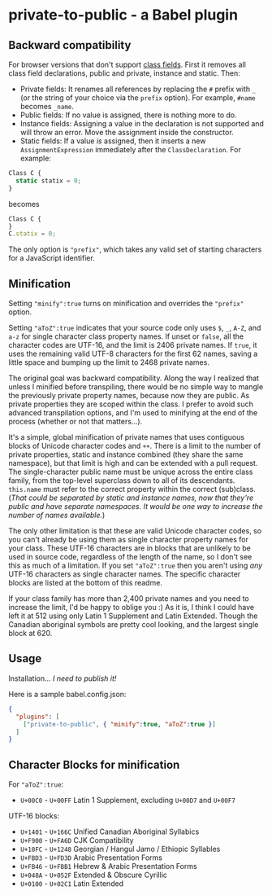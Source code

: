 # private-to-public - a Babel plugin
## Backward compatibility
For browser versions that don't support [class fields](https://caniuse.com/?search=class%20fields). First it removes all class field declarations, public and private, instance and static. Then:
- Private fields: It renames all references by replacing the `#` prefix with `_` (or the string of your choice via the `prefix` option). For example, `#name` becomes `_name`.
- Public fields: If no value is assigned, there is nothing more to do.
- Instance fields: Assigning a value in the declaration is not supported and will throw an error. Move the assignment inside the constructor.
- Static fields: If a value *is* assigned, then it inserts a new `AssignmentExpression` immediately after the `ClassDeclaration`. For example:
```js
Class C {
  static statix = 0;
}
```
becomes
```js
Class C {
}
C.statix = 0;
```
The only option is `"prefix"`, which takes any valid set of starting characters for a JavaScript identifier.

## Minification
Setting `"minify":true` turns on minification and overrides the `"prefix"` option.

Setting `"aToZ":true` indicates that your source code only uses `$`, `_`, `A-Z`, and `a-z` for single character class property names. If unset or `false`, all the character codes are UTF-16, and the limit is 2406 private names. If `true`, it uses the remaining valid UTF-8 characters for the first 62 names, saving a little space and bumping up the limit to 2468 private names.

The original goal was backward compatibility. Along the way I realized that unless I minified before transpiling, there would be no simple way to mangle the previously private property names, because now they are public. As private properties they are scoped within the class. I prefer to avoid such advanced transpilation options, and I'm used to minifying at the end of the process (whether or not that matters...).

It's a simple, global minification of private names that uses contiguous blocks of Unicode character codes and `++`. There is a limit to the number of private properties, static and instance combined (they share the same namespace), but that limit is high and can be extended with a pull request. The single-character public name must be unique across the entire class family, from the top-level superclass down to all of its descendants. `this.name` must refer to the correct property within the correct (sub)class.  (*That could be separated by static and instance names, now that they're public and have separate namespaces. It would be one way to increase the number of names available.*)

The only other limitation is that these are valid Unicode character codes, so you can't already be using them as single character property names for your class. These UTF-16 characters are in blocks that are unlikely to be used in source code, regardless of the length of the name, so I don't see this as much of a limitation. If you set `"aToZ":true` then you aren't using *any* UTF-16 characters as single character names. The specific character blocks are listed at the bottom of this readme.

If your class family has more than 2,400 private names and you need to increase the limit, I'd be happy to oblige you :) As it is, I think I could have left it at 512 using only Latin 1 Supplement and Latin Extended. Though the Canadian aboriginal symbols are pretty cool looking, and the largest single block at 620.

## Usage
Installation... *I need to publish it!*

Here is a sample babel.config.json:
```json
{
  "plugins": [
    ["private-to-public", { "minify":true, "aToZ":true }]
  ]
}
```
## Character Blocks for minification
For `"aToZ":true`:
- `U+00C0` - `U+00FF` Latin 1 Supplement, excluding `U+00D7` and `U+00F7`

UTF-16 blocks:
- `U+1401` - `U+166C` Unified Canadian Aboriginal Syllabics
- `U+F900` - `U+FA6D` CJK Compatibility
- `U+10FC` - `U+1248` Georgian / Hangul Jamo / Ethiopic Syllables
- `U+FBD3` - `U+FD3D` Arabic Presentation Forms
- `U+FB46` - `U+FBB1` Hebrew & Arabic Presentation Forms
- `U+048A` - `U+052F` Extended & Obscure Cyrillic
- `U+0100` - `U+02C1` Latin Extended
